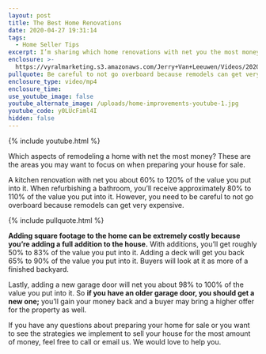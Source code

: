 ```yaml
---
layout: post
title: The Best Home Renovations
date: 2020-04-27 19:31:14
tags:
  - Home Seller Tips
excerpt: I’m sharing which home renovations with net you the most money when you sell.
enclosure: >-
  https://vyralmarketing.s3.amazonaws.com/Jerry+Van+Leeuwen/Videos/2020/The+Best+Home+Renovations.mp4
pullquote: Be careful to not go overboard because remodels can get very expensive.
enclosure_type: video/mp4
enclosure_time:
use_youtube_image: false
youtube_alternate_image: /uploads/home-improvements-youtube-1.jpg
youtube_code: y0LUcFiml4I
hidden: false
---
```


{% include youtube.html %}

Which aspects of remodeling a home with net the most money? These are the areas you may want to focus on when preparing your house for sale.&nbsp;

A kitchen renovation with net you about 60% to 120% of the value you put into it. When refurbishing a bathroom, you’ll receive approximately 80% to 110% of the value you put into it. However, you need to be careful to not go overboard because remodels can get very expensive.&nbsp;

{% include pullquote.html %}

**Adding square footage to the home can be extremely costly because you’re adding a full addition to the house.** With additions, you’ll get roughly 50% to 83% of the value you put into it. Adding a deck will get you back 65% to 90% of the value you put into it. Buyers will look at it as more of a finished backyard.&nbsp;

Lastly, adding a new garage door will net you about 98% to 100% of the value you put into it. So **if you have an older garage door, you should get a new one;** you’ll gain your money back and a buyer may bring a higher offer for the property as well.&nbsp;

If you have any questions about preparing your home for sale or you want to see the strategies we implement to sell your house for the most amount of money, feel free to call or email us. We would love to help you.